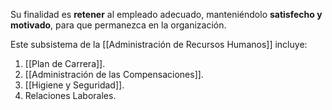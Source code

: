 Su finalidad es **retener** al empleado adecuado, manteniéndolo **satisfecho y motivado**, para que permanezca en la organización.

Este subsistema de la [[Administración de Recursos Humanos]] incluye:

1. [[Plan de Carrera]].
2. [[Administración de las Compensaciones]].
3. [[Higiene y Seguridad]].
4. Relaciones Laborales.